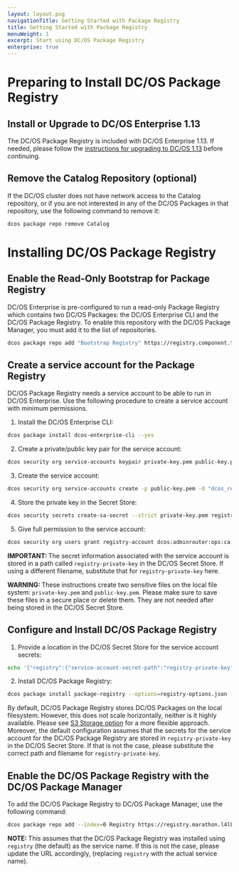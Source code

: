 ```yaml
---
layout: layout.pug
navigationTitle: Getting Started with Package Registry
title: Getting Started with Package Registry
menuWeight: 1
excerpt: Start using DC/OS Package Registry
enterprise: true
---
```


# Preparing to Install DC/OS Package Registry

## Install or Upgrade to DC/OS Enterprise 1.13

The DC/OS Package Registry is included with DC/OS Enterprise 1.13. If needed, please follow the [instructions for upgrading to DC/OS 1.13](/1.13/installing/production/upgrading/) before continuing.

## Remove the Catalog Repository (optional)

If the DC/OS cluster does not have network access to the Catalog repository, or if you are not interested in any of the DC/OS Packages in that repository, use the following command to remove it:

```bash
dcos package repo remove Catalog
```

# Installing DC/OS Package Registry

## Enable the Read-Only Bootstrap for Package Registry

DC/OS Enterprise is pre-configured to run a read-only Package Registry which contains two DC/OS Packages: the DC/OS Enterprise CLI and the DC/OS Package Registry. To enable this repository with the DC/OS Package Manager, you must add it to the list of repositories.

```bash
dcos package repo add "Bootstrap Registry" https://registry.component.thisdcos.directory/repo
```

## Create a service account for the Package Registry

DC/OS Package Registry needs a service account to be able to run in DC/OS Enterprise. Use the following procedure to create a service account with minimum permissions.

1. Install the DC/OS Enterprise CLI:

```bash
dcos package install dcos-enterprise-cli --yes
```

2. Create a private/public key pair for the service account:

```bash
dcos security org service-accounts keypair private-key.pem public-key.pem
```

3. Create the service account:

```bash
dcos security org service-accounts create -p public-key.pem -d "dcos_registry service account" registry-account
```

4. Store the private key in the Secret Store:

```bash
dcos security secrets create-sa-secret --strict private-key.pem registry-account registry-private-key
```

5. Give full permission to the service account:

```bash
dcos security org users grant registry-account dcos:adminrouter:ops:ca:rw full
```

<p class="message--important"><strong>IMPORTANT: </strong>The secret information associated with the service account is stored in a path called  <code>registry-private-key</code> in the DC/OS Secret Store. If using a different filename, substitute that for  <code>registry-private-key</code> here. </p>

<p class="message--warning"><strong>WARNING: </strong>These instructions create two sensitive files on the local file system: <code>private-key.pem</code> and <code>public-key.pem</code>. Please make sure to save these files in a secure place or delete them. They are not needed after being stored in the DC/OS Secret Store. </p>

## Configure and Install DC/OS Package Registry

1. Provide a location in the DC/OS Secret Store for the service account secrets:

```bash
echo '{"registry":{"service-account-secret-path":"registry-private-key"}}' > registry-options.json
```

2. Install DC/OS Package Registry:

```bash
dcos package install package-registry --options=registry-options.json --yes
```

By default, DC/OS Package Registry stores DC/OS Packages on the local filesystem. However, this does not scale horizontally, neither is it highly available. Please see [S3 Storage option](/1.13/administering-clusters/repo/package-registry/operating/planning/#s3-storage-option) for a more flexible approach. Moreover, the default configuration assumes that the secrets for the service account for the DC/OS Package Registry are stored in `registry-private-key` in the DC/OS Secret Store. If that is not the case, please substitute the correct path and filename for `registry-private-key`.

## Enable the DC/OS Package Registry with the DC/OS Package Manager

To add the DC/OS Package Registry to DC/OS Package Manager, use the following command:

```bash
dcos package repo add --index=0 Registry https://registry.marathon.l4lb.thisdcos.directory/repo
```

<p class="message--note"><strong>NOTE: </strong>This assumes that the DC/OS Package Registry was installed using <code>registry</code> (the default) as the service name. If this is not the case, please update the URL accordingly, (replacing <code>registry</code> with the actual service name).</p>
